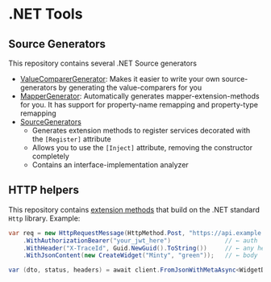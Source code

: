 # .NET Tools
## Source Generators
This repository contains several .NET Source generators
- [ValueComparerGenerator](SourceGenerators/ValueComparerGenerator/README.md): Makes it easier to write your own source-generators by generating the value-comparers for you
- [MapperGenerator](SourceGenerators/Mapper/README.md): Automatically generates mapper-extension-methods for you. It has support for property-name remapping and property-type remapping
- [SourceGenerators](SourceGenerators/SourceGenerators/README.md)
    - Generates extension methods to register services decorated with the `[Register]` attribute
    - Allows you to use the `[Inject]` attribute, removing the constructor completely
    - Contains an interface-implementation analyzer

## HTTP helpers
This repository contains [extension methods](Http/MintPlayer.Http/README.md) that build on the .NET standard `Http` library. Example:

```csharp
var req = new HttpRequestMessage(HttpMethod.Post, "https://api.example.com/widgets")
    .WithAuthorizationBearer("your_jwt_here")               // ← auth
    .WithHeader("X-TraceId", Guid.NewGuid().ToString())     // ← any header
    .WithJsonContent(new CreateWidget("Minty", "green"));   // ← body

var (dto, status, headers) = await client.FromJsonWithMetaAsync<WidgetDto>(req, null, ct);
```
